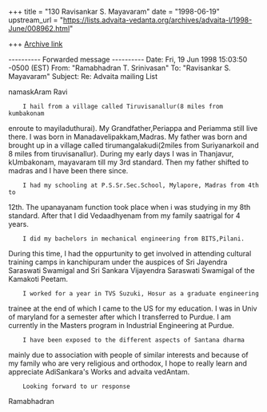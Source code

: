 +++
title = "130 Ravisankar S. Mayavaram"
date = "1998-06-19"
upstream_url = "https://lists.advaita-vedanta.org/archives/advaita-l/1998-June/008962.html"

+++
[Archive link](https://lists.advaita-vedanta.org/archives/advaita-l/1998-June/008962.html)

---------- Forwarded message ----------
Date: Fri, 19 Jun 1998 15:03:50 -0500 (EST)
From: "Ramabhadran T. Srinivasan" <bhadran at ecn.purdue.edu>
To: "Ravisankar S. Mayavaram" <msr at isc.tamu.edu>
Subject: Re: Advaita mailing List


namaskAram Ravi

        I hail from a village called Tiruvisanallur(8 miles from kumbakonam
enroute to mayiladuthurai). My Grandfather,Periappa and Periamma still live
there. I was born in Manadavelipakkam,Madras. My father was born and brought
up in a village called tirumangalakudi(2miles from Suriyanarkoil and 8 miles
from tiruvisanallur). During my early days I was in Thanjavur, kUmbakonam,
mayavaram till my 3rd standard. Then my father shifted to madras and I have
been there since.

        I had my schooling at P.S.Sr.Sec.School, Mylapore, Madras from 4th to
12th. The upanayanam function took place when i was studying in my 8th
standard. After that I did Vedaadhyenam from my family saatrigal for 4 years.

        I did my bachelors in mechanical engineering from BITS,Pilani.
During this time, I had the oppurtunity to get involved in attending cultural
training camps in kanchipuram under the auspices of Sri Jayendra Saraswati
Swamigal and Sri Sankara Vijayendra Saraswati Swamigal of the Kamakoti
Peetam.

        I worked for a year in TVS Suzuki, Hosur as a graduate engineering
trainee at the end of which I came to the US for my education. I was in Univ
of maryland for a semester after which I transferred to Purdue. I am
currently in the Masters program in Industrial Engineering at Purdue.

        I have been exposed to the different aspects of Santana dharma
mainly due to association with people of similar interests and because of my
family who are very religious and orthodox, I hope to really learn and
appreciate AdiSankara's Works and advaita vedAntam.

        Looking forward to ur response

Ramabhadran



